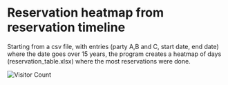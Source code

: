 # Reservation heatmap from reservation timeline
Starting from a csv file, with entries (party A,B and C, start date, end date) where the date goes over 15 years, the program creates a heatmap of days (reservation_table.xlsx) where the most reservations were done.   


![Visitor Count](https://komarev.com/ghpvc/?username=ReinhardLenz&repo=Reservation_heatmap_from_timeline&color=green)
